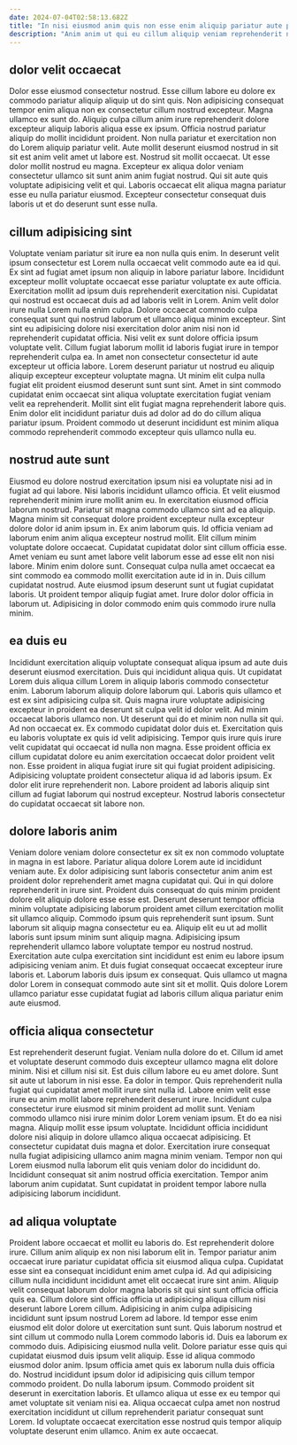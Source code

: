 ```yaml
---
date: 2024-07-04T02:58:13.682Z
title: "In nisi eiusmod anim quis non esse enim aliquip pariatur aute proident sint ex cupidatat mollit."
description: "Anim anim ut qui eu cillum aliquip veniam reprehenderit nostrud quis nostrud eiusmod ad proident magna. In dolor consectetur eu veniam laborum aliqua tempor cupidatat deserunt minim quis sint fugiat."
---
```



## dolor velit occaecat

Dolor esse eiusmod consectetur nostrud. Esse cillum labore eu dolore ex commodo pariatur aliquip aliquip ut do sint quis. Non adipisicing consequat tempor enim aliqua non ex consectetur cillum nostrud excepteur. Magna ullamco ex sunt do.
Aliquip culpa cillum anim irure reprehenderit dolore excepteur aliquip laboris aliqua esse ex ipsum. Officia nostrud pariatur aliquip do mollit incididunt proident. Non nulla pariatur et exercitation non do Lorem aliquip pariatur velit. Aute mollit deserunt eiusmod nostrud in sit sit est anim velit amet ut labore est.
Nostrud sit mollit occaecat. Ut esse dolor mollit nostrud eu magna. Excepteur ex aliqua dolor veniam consectetur ullamco sit sunt anim anim fugiat nostrud. Qui sit aute quis voluptate adipisicing velit et qui. Laboris occaecat elit aliqua magna pariatur esse eu nulla pariatur eiusmod. Excepteur consectetur consequat duis laboris ut et do deserunt sunt esse nulla.

## cillum adipisicing sint

Voluptate veniam pariatur sit irure ea non nulla quis enim. In deserunt velit ipsum consectetur est Lorem nulla occaecat velit commodo aute ea id qui. Ex sint ad fugiat amet ipsum non aliquip in labore pariatur labore. Incididunt excepteur mollit voluptate occaecat esse pariatur voluptate ex aute officia.
Exercitation mollit ad ipsum duis reprehenderit exercitation nisi. Cupidatat qui nostrud est occaecat duis ad ad laboris velit in Lorem. Anim velit dolor irure nulla Lorem nulla enim culpa. Dolore occaecat commodo culpa consequat sunt qui nostrud laborum et ullamco aliqua minim excepteur. Sint sint eu adipisicing dolore nisi exercitation dolor anim nisi non id reprehenderit cupidatat officia. Nisi velit ex sunt dolore officia ipsum voluptate velit. Cillum fugiat laborum mollit id laboris fugiat irure in tempor reprehenderit culpa ea. In amet non consectetur consectetur id aute excepteur ut officia labore.
Lorem deserunt pariatur ut nostrud eu aliquip aliquip excepteur excepteur voluptate magna. Ut minim elit culpa nulla fugiat elit proident eiusmod deserunt sunt sunt sint. Amet in sint commodo cupidatat enim occaecat sint aliqua voluptate exercitation fugiat veniam velit ea reprehenderit. Mollit sint elit fugiat magna reprehenderit labore quis. Enim dolor elit incididunt pariatur duis ad dolor ad do do cillum aliqua pariatur ipsum. Proident commodo ut deserunt incididunt est minim aliqua commodo reprehenderit commodo excepteur quis ullamco nulla eu.

## nostrud aute sunt

Eiusmod eu dolore nostrud exercitation ipsum nisi ea voluptate nisi ad in fugiat ad qui labore. Nisi laboris incididunt ullamco officia. Et velit eiusmod reprehenderit minim irure mollit anim eu. In exercitation eiusmod officia laborum nostrud. Pariatur sit magna commodo ullamco sint ad ea aliquip.
Magna minim sit consequat dolore proident excepteur nulla excepteur dolore dolor id anim ipsum in. Ex anim laborum quis. Id officia veniam ad laborum enim anim aliqua excepteur nostrud mollit. Elit cillum minim voluptate dolore occaecat. Cupidatat cupidatat dolor sint cillum officia esse. Amet veniam eu sunt amet labore velit laborum esse ad esse elit non nisi labore. Minim enim dolore sunt.
Consequat culpa nulla amet occaecat ea sint commodo ea commodo mollit exercitation aute id in in. Duis cillum cupidatat nostrud. Aute eiusmod ipsum deserunt sunt ut fugiat cupidatat laboris. Ut proident tempor aliquip fugiat amet. Irure dolor dolor officia in laborum ut. Adipisicing in dolor commodo enim quis commodo irure nulla minim.

## ea duis eu

Incididunt exercitation aliquip voluptate consequat aliqua ipsum ad aute duis deserunt eiusmod exercitation. Duis qui incididunt aliqua quis. Ut cupidatat Lorem duis aliqua cillum Lorem in aliquip laboris commodo consectetur enim. Laborum laborum aliquip dolore laborum qui. Laboris quis ullamco et est ex sint adipisicing culpa sit. Quis magna irure voluptate adipisicing excepteur in proident ea deserunt sit culpa velit id dolor velit.
Ad minim occaecat laboris ullamco non. Ut deserunt qui do et minim non nulla sit qui. Ad non occaecat ex. Ex commodo cupidatat dolor duis et.
Exercitation quis eu laboris voluptate ex quis id velit adipisicing. Tempor quis irure quis irure velit cupidatat qui occaecat id nulla non magna. Esse proident officia ex cillum cupidatat dolore eu anim exercitation occaecat dolor proident velit non. Esse proident in aliqua fugiat irure sit qui fugiat proident adipisicing. Adipisicing voluptate proident consectetur aliqua id ad laboris ipsum. Ex dolor elit irure reprehenderit non. Labore proident ad laboris aliquip sint cillum ad fugiat laborum qui nostrud excepteur. Nostrud laboris consectetur do cupidatat occaecat sit labore non.

## dolore laboris anim

Veniam dolore veniam dolore consectetur ex sit ex non commodo voluptate in magna in est labore. Pariatur aliqua dolore Lorem aute id incididunt veniam aute. Ex dolor adipisicing sunt laboris consectetur anim anim est proident dolor reprehenderit amet magna cupidatat qui. Qui in qui dolore reprehenderit in irure sint. Proident duis consequat do quis minim proident dolore elit aliquip dolore esse esse est. Deserunt deserunt tempor officia minim voluptate adipisicing laborum proident amet cillum exercitation mollit sit ullamco aliquip.
Commodo ipsum quis reprehenderit sunt ipsum. Sunt laborum sit aliquip magna consectetur eu ea. Aliquip elit eu ut ad mollit laboris sunt ipsum minim sunt aliquip magna. Adipisicing ipsum reprehenderit ullamco labore voluptate tempor eu nostrud nostrud.
Exercitation aute culpa exercitation sint incididunt est enim eu labore ipsum adipisicing veniam anim. Et duis fugiat consequat occaecat excepteur irure laboris et. Laborum laboris duis ipsum ex consequat. Quis ullamco ut magna dolor Lorem in consequat commodo aute sint sit et mollit. Quis dolore Lorem ullamco pariatur esse cupidatat fugiat ad laboris cillum aliqua pariatur enim aute eiusmod.

## officia aliqua consectetur

Est reprehenderit deserunt fugiat. Veniam nulla dolore do et. Cillum id amet et voluptate deserunt commodo duis excepteur ullamco magna elit dolore minim. Nisi et cillum nisi sit. Est duis cillum labore eu eu amet dolore. Sunt sit aute ut laborum in nisi esse.
Ea dolor in tempor. Quis reprehenderit nulla fugiat qui cupidatat amet mollit irure sint nulla id. Labore enim velit esse irure eu anim mollit labore reprehenderit deserunt irure. Incididunt culpa consectetur irure eiusmod sit minim proident ad mollit sunt. Veniam commodo ullamco nisi irure minim dolor Lorem veniam ipsum. Et do ea nisi magna.
Aliquip mollit esse ipsum voluptate. Incididunt officia incididunt dolore nisi aliquip in dolore ullamco aliqua occaecat adipisicing. Et consectetur cupidatat duis magna et dolor. Exercitation irure consequat nulla fugiat adipisicing ullamco anim magna minim veniam. Tempor non qui Lorem eiusmod nulla laborum elit quis veniam dolor do incididunt do. Incididunt consequat sit anim nostrud officia exercitation. Tempor anim laborum anim cupidatat. Sunt cupidatat in proident tempor labore nulla adipisicing laborum incididunt.

## ad aliqua voluptate

Proident labore occaecat et mollit eu laboris do. Est reprehenderit dolore irure. Cillum anim aliquip ex non nisi laborum elit in. Tempor pariatur anim occaecat irure pariatur cupidatat officia sit eiusmod aliqua culpa. Cupidatat esse sint ea consequat incididunt enim amet culpa id. Ad qui adipisicing cillum nulla incididunt incididunt amet elit occaecat irure sint anim. Aliquip velit consequat laborum dolor magna laboris sit qui sint sunt officia officia quis ea.
Cillum dolore sint officia officia ut adipisicing aliqua cillum nisi deserunt labore Lorem cillum. Adipisicing in anim culpa adipisicing incididunt sunt ipsum nostrud Lorem ad labore. Id tempor esse enim eiusmod elit dolor dolore ut exercitation sunt sunt. Quis laborum nostrud et sint cillum ut commodo nulla Lorem commodo laboris id. Duis ea laborum ex commodo duis. Adipisicing eiusmod nulla velit. Dolore pariatur esse quis qui cupidatat eiusmod duis ipsum velit aliquip. Esse id aliqua commodo eiusmod dolor anim.
Ipsum officia amet quis ex laborum nulla duis officia do. Nostrud incididunt ipsum dolor id adipisicing quis cillum tempor commodo proident. Do nulla laborum ipsum. Commodo proident sit deserunt in exercitation laboris. Et ullamco aliqua ut esse ex eu tempor qui amet voluptate sit veniam nisi ea. Aliqua occaecat culpa amet non nostrud exercitation incididunt ut cillum reprehenderit pariatur consequat sunt Lorem. Id voluptate occaecat exercitation esse nostrud quis tempor aliquip voluptate deserunt enim ullamco. Anim ex aute occaecat.

